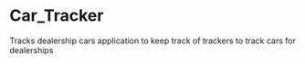 # Car_Tracker

Tracks dealership cars
application to keep track of trackers to track cars for dealerships
